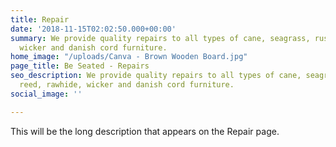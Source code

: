 ```yaml
---
title: Repair
date: '2018-11-15T02:02:50.000+00:00'
summary: We provide quality repairs to all types of cane, seagrass, rush, reed, rawhide,
  wicker and danish cord furniture.
home_image: "/uploads/Canva - Brown Wooden Board.jpg"
page_title: Be Seated - Repairs
seo_description: We provide quality repairs to all types of cane, seagrass, rush,
  reed, rawhide, wicker and danish cord furniture.
social_image: ''

---
```

This will be the long description that appears on the Repair page.